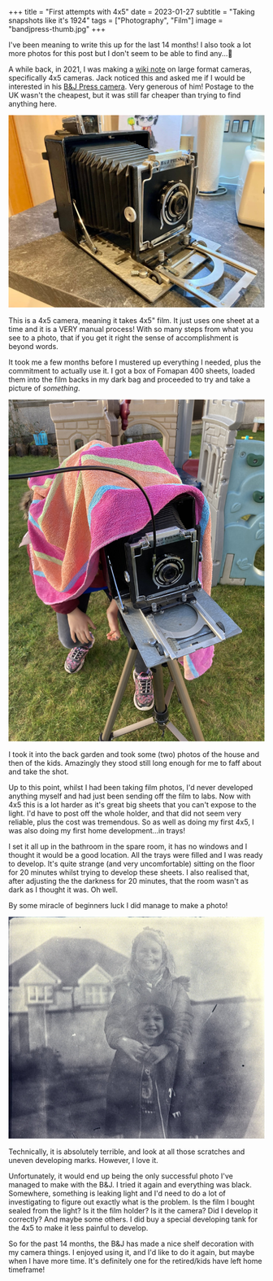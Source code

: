 +++
title =  "First attempts with 4x5"
date =  2023-01-27
subtitle =  "Taking snapshots like it's 1924"
tags =  ["Photography", "Film"]
image = "bandjpress-thumb.jpg"
+++

I've been meaning to write this up for the last 14 months! I also took a lot more photos for this post but I don't seem to be able to find any...🤷

A while back, in 2021, I was making a [wiki note](https://wiki.alexjj.com/#LargeFormat) on large format cameras, specifically 4x5 cameras. Jack noticed this and asked me if I would be interested in his [B&J Press camera](https://wiki.baty.net/#Burke%20&%20James%20Press%20Camera). Very generous of him! Postage to the UK wasn't the cheapest, but it was still far cheaper than trying to find anything here.

![Burke and James Press Camera](bandjpress-thumb.jpg "Burke and James Press Camera")

This is a 4x5 camera, meaning it takes 4x5" film. It just uses one sheet at a time and it is a VERY manual process! With so many steps from what you see to a photo, that if you get it right the sense of accomplishment is beyond words.

It took me a few months before I mustered up everything I needed, plus the commitment to actually use it. I got a box of Fomapan 400 sheets, loaded them into the film backs in my dark bag and proceeded to try and take a picture of *something*.

![Camera on tripod](setup.jpeg "Make shift dark cloth")

I took it into the back garden and took some (two) photos of the house and then of the kids. Amazingly they stood still long enough for me to faff about and take the shot.

Up to this point, whilst I had been taking film photos, I'd never developed anything myself and had just been sending off the film to labs. Now with 4x5 this is a lot harder as it's great big sheets that you can't expose to the light. I'd have to post off the whole holder, and that did not seem very reliable, plus the cost was tremendous. So as well as doing my first 4x5, I was also doing my first home development...in trays!

I set it all up in the bathroom in the spare room, it has no windows and I thought it would be a good location. All the trays were filled and I was ready to develop. It's quite strange (and very uncomfortable) sitting on the floor for 20 minutes whilst trying to develop these sheets. I also realised that, after adjusting the the darkness for 20 minutes, that the room wasn't as dark as I thought it was. Oh well.

By some miracle of beginners luck I did manage to make a photo!

![Kids black and white photo](first-4x5.jpg "That vintage look")

Technically, it is absolutely terrible, and look at all those scratches and uneven developing marks. However, I love it.

Unfortunately, it would end up being the only successful photo I've managed to make with the B&J. I tried it again and everything was black. Somewhere, something is leaking light and I'd need to do a lot of investigating to figure out exactly what is the problem. Is the film I bought sealed from the light? Is it the film holder? Is it the camera? Did I develop it correctly? And maybe some others. I did buy a special developing tank for the 4x5 to make it less painful to develop.

So for the past 14 months, the B&J has made a nice shelf decoration with my camera things. I enjoyed using it, and I'd like to do it again, but maybe when I have more time. It's definitely one for the retired/kids have left home timeframe!

